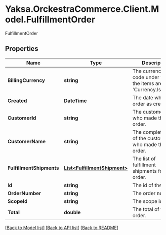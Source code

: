 # Yaksa.OrckestraCommerce.Client.Model.FulfillmentOrder
FulfillmentOrder

## Properties

Name | Type | Description | Notes
------------ | ------------- | ------------- | -------------
**BillingCurrency** | **string** | The currency ISO code under which the items are sold &#39;Currency.IsoCode&#39;. | [optional] 
**Created** | **DateTime** | The date when the order as created. | [optional] 
**CustomerId** | **string** | The customer id who made the order. | [optional] 
**CustomerName** | **string** | The complete name of the customer who made the order. | [optional] 
**FulfillmentShipments** | [**List&lt;FulfillmentShipment&gt;**](FulfillmentShipment.md) | The list of fulfillment shipments for this order. | [optional] 
**Id** | **string** | The id of the order. | [optional] 
**OrderNumber** | **string** | The order number. | [optional] 
**ScopeId** | **string** | The scope id. | [optional] 
**Total** | **double** | The total of the order. | [optional] 

[[Back to Model list]](../README.md#documentation-for-models) [[Back to API list]](../README.md#documentation-for-api-endpoints) [[Back to README]](../README.md)

